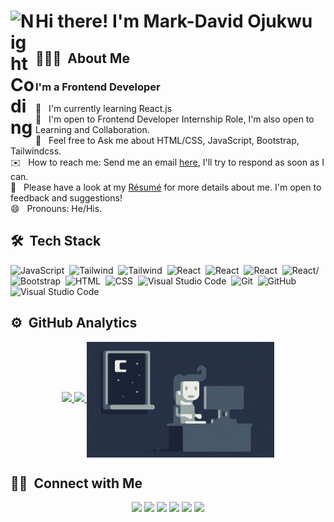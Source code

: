 # Hi there! <img alt="Night Coding" src="https://user-images.githubusercontent.com/18350557/176309783-0785949b-9127-417c-8b55-ab5a4333674e.gif" width='40' align="left"/> I'm Mark-David Ojukwu

<!-- ## 👋 &nbsp;Hey there! I'm?? -->

## 👨🏻‍💻 &nbsp;About Me

### I'm a Frontend Developer

🌱 &nbsp; I'm currently learning React.js\
💼 &nbsp; I'm open to Frontend Developer Internship Role, I'm also open to Learning and Collaboration.\
💬 &nbsp; Feel free to Ask me about HTML/CSS, JavaScript, Bootstrap, Tailwindcss.\
✉️ &nbsp; How to reach me: Send me an email [here](mailto:davidojukwu59@gmail.com), I'll try to respond as soon as I can.\
📄 &nbsp; Please have a look at my [Résumé](https://docs.google.com/document/d/1EAumsxQbJ8LdAZrJAJKh-pABjNuKGgRWRDKugN4LH54/edit?usp=sharing) for more details about me. I'm open to feedback and suggestions!\
😄 &nbsp; Pronouns: He/His.
<!-- 💡 &nbsp; I like to explore and learn new things and develop software solutions and quick hacks.\ -->


## 🛠 &nbsp;Tech Stack

![JavaScript](https://img.shields.io/badge/-JavaScript-05122A?style=flat&logo=javascript)&nbsp;
![Tailwind](https://img.shields.io/badge/-Tailwindcss-05122A?style=flat&logo=tailwindcss)&nbsp;
![Tailwind](https://img.shields.io/badge/-ChakraUI-05122A?style=flat&logo=chakraui)&nbsp;
![React](https://img.shields.io/badge/-ReactJS-05122A?style=flat&logo=react)&nbsp;
![React](https://img.shields.io/badge/-NextJS-05122A?style=flat&logo=next)&nbsp;
![React](https://img.shields.io/badge/-TypeScript-05122A?style=flat&logo=typescript)&nbsp;
![React](https://img.shields.io/badge/-Redux-05122A?style=flat&logo=redux)/
![Bootstrap](https://img.shields.io/badge/-Bootstrap-05122A?style=flat&logo=bootstrap&logoColor=563D7C)&nbsp;
![HTML](https://img.shields.io/badge/-HTML-05122A?style=flat&logo=HTML5)&nbsp;
![CSS](https://img.shields.io/badge/-CSS-05122A?style=flat&logo=CSS3&logoColor=1572B6)&nbsp;
![Visual Studio Code](https://img.shields.io/badge/-Figma-05122A?style=flat&logo=figma&logoColor=007ACC)&nbsp;
![Git](https://img.shields.io/badge/-Git-05122A?style=flat&logo=git)&nbsp;
![GitHub](https://img.shields.io/badge/-GitHub-05122A?style=flat&logo=github)&nbsp;
![Visual Studio Code](https://img.shields.io/badge/-Visual%20Studio%20Code-05122A?style=flat&logo=visual-studio-code&logoColor=007ACC)&nbsp;

## ⚙️ &nbsp;GitHub Analytics
<p align="center">
  <a href="https://github.com/markdavid000" align="center">
  <img height="180em" src="https://github-readme-stats-eight-theta.vercel.app/api?username=markdavid000&show_icons=true&theme=algolia&include_all_commits=true&count_private=true"/>
</a>
<a href="https://github.com/markdavid000" align="center">
<img height="180em" src="https://github-readme-stats-eight-theta.vercel.app/api/top-langs/?username=markdavid000&layout=compact&langs_count=8&theme=algolia"/>
</a>
<img alt="Night Coding" src="https://raw.githubusercontent.com/AVS1508/AVS1508/master/assets/Night-Coding.gif" align="center"/>
</p>

## 🤝🏻 &nbsp;Connect with Me

<p align="center">
<a href="https://markstech.netlify.app"><img src="https://img.shields.io/badge/-markstech.netlify.app-3423A6?style=flat&logo=Google-Chrome&logoColor=white"/></a>
<a href="https://www.linkedin.com/in/mark-david-ojukwu-7841a2249/"><img src="https://img.shields.io/badge/-Mark%20David%20Ojukwu-0077B5?style=flat&logo=Linkedin&logoColor=white"/></a>
<a href="mailto:davidojukwu59@gmail.com"><img src="https://img.shields.io/badge/-davidojukwu59@gmail.com-D14836?style=flat&logo=Gmail&logoColor=white"/></a>
<a href="https://www.instagram.com/mark_ojukwu"><img src="https://img.shields.io/badge/-Mark David Ojukwu-FD363A?style=flat&logo=Instagram&logoColor=white"/></a>
<a href="https://facebook.com/macdavid55"><img src="https://img.shields.io/badge/-Mark David-1877F2?style=flat&logo=Facebook&logoColor=white"/></a>
<a href="https://twitter.com/mark_ojukwu"><img src="https://img.shields.io/badge/-Mark David Ojukwu-1DA1F2?style=flat&logo=Twitter&logoColor=white"/></a>
</p>
